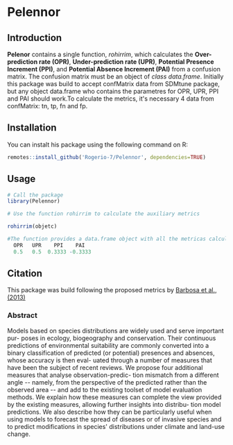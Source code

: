 # Pelennor

## Introduction

**Pelenor** contains a single function, *rohirrim*, which calculates the **Over-prediction rate (OPR)**, **Under-prediction rate (UPR)**, **Potential Presence Increment (PPI)**, and **Potential Absence Increment (PAI)** from a confusion matrix. The confusion matrix must be an object of *class data.frame*. Initially this package was build to accept confMatrix data from SDMtune package, but any object data.frame who contains the parametres for OPR, UPR, PPI and PAI should work.To calculate the metrics, it's necessary 4 data from confMatrix: tn, tp, fn and fp. 

## Installation

You can instalt his package using the following command on R:

``` r
remotes::install_github('Rogerio-7/Pelennor', dependencies=TRUE)
```

## Usage

``` r
# Call the package
library(Pelennor)

# Use the function rohirrim to calculate the auxiliary metrics

rohirrim(objetc)

#The function provides a data.frame object with all the metricas calculated
  OPR   UPR    PPI    PAI
  0.5   0.5  0.3333 -0.3333
```

## Citation

This package was build following the proposed metrics by [Barbosa et al., (2013)](https://onlinelibrary.wiley.com/doi/10.1111/ddi.12100)

### Abstract

Models based on species distributions are widely used and serve important pur- poses in ecology, biogeography and conservation. Their continuous predictions of environmental suitability are commonly converted into a binary classification of predicted (or potential) presences and absences, whose accuracy is then eval- uated through a number of measures that have been the subject of recent reviews. We propose four additional measures that analyse observation-predic- tion mismatch from a different angle -- namely, from the perspective of the predicted rather than the observed area -- and add to the existing toolset of model evaluation methods. We explain how these measures can complete the view provided by the existing measures, allowing further insights into distribu- tion model predictions. We also describe how they can be particularly useful when using models to forecast the spread of diseases or of invasive species and to predict modifications in species' distributions under climate and land-use change.
